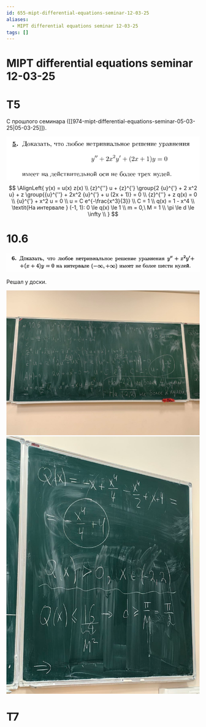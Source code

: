 ```yaml
---
id: 655-mipt-differential-equations-seminar-12-03-25
aliases:
  - MIPT differential equations seminar 12-03-25
tags: []
---
```


# MIPT differential equations seminar 12-03-25

# T5
С прошлого семинара ([[974-mipt-differential-equations-seminar-05-03-25|05-03-25]]).

![964.png](assets/imgs/964.png)
$$
\AlignLeft{
y(x) = u(x) z(x) \\
{z}^{''} u + {z}^{'} \group{2 {u}^{'} + 2 x^2 u} + z \group{{u}^{''} + 2x^2 {u}^{'} + u (2x + 1)} = 0 \\
{z}^{''} + z q(x) = 0 \\
{u}^{'} + x^2 u = 0 \\
u = C e^{-\frac{x^3}{3}} \\
C = 1 \\
q(x) = 1 - x^4 \\
\textit{На интервале } (-1, 1): 0 \le q(x) \le 1  \\
m = 0,\ M = 1 \\
\pi \le d \le \infty \\
}
$$

# 10.6

![12-03-25_16-04-05_537.png](assets/imgs/12-03-25_16-04-05_537.png)

Решал у доски.

![12-03-25_16-03-34_073.png](assets/imgs/12-03-25_16-03-34_073.png)
![12-03-25_16-03-42_988.png](assets/imgs/12-03-25_16-03-42_988.png)

# T7
